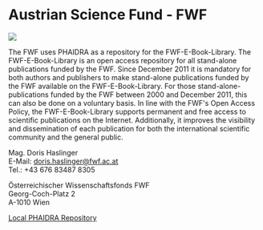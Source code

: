 # Austrian Science Fund - FWF

![](/assets/img/partner_logos/csm_FWF.png)

The FWF uses PHAIDRA as a repository for the FWF-E-Book-Library. The FWF-E-Book-Library is an open access repository for all stand-alone publications funded by the FWF. Since December 2011 it is mandatory for both authors and publishers to make stand-alone publications funded by the FWF available on the FWF-E-Book-Library. For those stand-alone-publications funded by the FWF between 2000 and December 2011, this can also be done on a voluntary basis. In line with the FWF's Open Access Policy, the FWF-E-Book-Library supports permanent and free access to scientific publications on the Internet. Additionally, it improves the visibility and dissemination of each publication for both the international scientific community and the general public.

Mag. Doris Haslinger  
E-Mail: <doris.haslinger@fwf.ac.at>  
Tel.: +43 676 83487 8305  

Österreichischer Wissenschaftsfonds FWF  
Georg-Coch-Platz 2  
A-1010 Wien  

[Local PHAIDRA Repository](https://www.fwf.ac.at/de/service/fwf-e-book-library/)